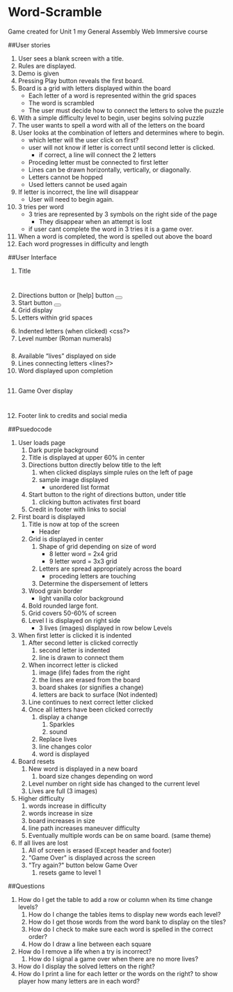 # Word-Scramble
Game created for Unit 1 my General Assembly Web Immersive course

##User stories
1. User sees a blank screen with a title.
2. Rules are displayed.
3. Demo is given
4. Pressing Play button reveals the first board. 
5. Board is a grid with letters displayed within the board
    * Each letter of a word is represented within the grid spaces
    * The word is scrambled
    * The user must decide how to connect the letters to solve the puzzle
6. With a simple difficulty level to begin, user begins solving puzzle
7. The user wants to spell a word with all of the letters on the board
8. User looks at the combination of letters and determines where to begin.
    * which letter will the user click on first?
    * user will not know if letter is correct until second letter is clicked.
        * if correct, a line will connect the 2 letters
    * Proceding letter must be connected to first letter
    * Lines can be drawn horizontally, vertically, or diagonally. 
    * Letters cannot be hopped
    * Used letters cannot be used again
9. If letter is incorrect, the line will disappear
    * User will need to begin again. 
10. 3 tries per word
    * 3 tries are represented by 3 symbols on the right side of the page
        * They disappear when an attempt is lost
    * if user cant complete the word in 3 tries it is a game over.
11. When a word is completed, the word is spelled out above the board
12. Each word progresses in difficulty and length

##User Interface
1. Title <h1>
2. Directions button or [help] button <button> <alert>
3. Start button <button>
4. Grid display  <grid>
5. Letters within grid spaces <p>
6. Indented letters (when clicked) <css?>
7. Level number (Roman numerals) <h3>
8. Available “lives” displayed on side <img>
9. Lines connecting letters <lines?>
10. Word displayed upon completion <h2>
11. Game Over display <h1>
12. Footer link to credits and social media <footer> <a>

##Psuedocode
1. User loads page
    1. Dark purple background
    2. Title is displayed at upper 60% in center 
    3. Directions button directly below title to the left
        1. when clicked displays simple rules on the left of page 
        2. sample image displayed
            * unordered list format
    4. Start button to the right of directions button, under title
        1. clicking button activates first board
    5. Credit in footer with links to social
2. First board is displayed
    1. Title is now at top of the screen
        * Header
    2. Grid is displayed in center
        1. Shape of grid depending on size of word
            * 8 letter word = 2x4 grid
            * 9 letter word = 3x3 grid
        2. Letters are spread appropriately across the board
            * proceding letters are touching
        3. Determine the dispersement of letters
    3. Wood grain border
        * light vanilla color background
    4. Bold rounded large font. 
    5. Grid covers 50-60% of screen
    6. Level I is displayed on right side
        * 3 lives (images) displayed in row below Levels
3. When first letter is clicked it is indented
    1. After second letter is clicked correctly
        1. second letter is indented
        2. line is drawn to connect them
    2. When incorrect letter is clicked
        1. image (life) fades from the right 
        2. the lines are erased from the board
        3. board shakes (or signifies a change)
        4. letters are back to surface (Not indented)
    3. Line continues to next correct letter clicked
    4. Once all letters have been clicked correctly
        1. display a change
            1. Sparkles
            2. sound
        2. Replace lives
        3. line changes color
        4. word is displayed
4. Board resets
    1. New word is displayed in a new board
        1. board size changes depending on word
    2. Level number on right side has changed to the current level
    3. Lives are full (3 images)
5. Higher difficulty
    1. words increase in difficulty 
    2. words increase in size
    3. board increases in size
    4. line path increases maneuver difficulty
    5. Eventually multiple words can be on same board. (same theme)
6. If all lives are lost
    1. All of screen is erased (Except header and footer)
    2. "Game Over" is displayed across the screen 
    3. "Try again?" button below Game Over 
        1. resets game to level 1

##Questions
1. How do I get the table to add a row or column when its time change levels?
    1. How do I change the tables items to display new words each level?
    2. How do I get those words from the word bank to display on the tiles?
    3. How do I check to make sure each word is spelled in the correct order?
    4. How do I draw a line between each square
2. How do I remove a life when a try is incorrect?
    1. How do I signal a game over when there are no more lives?
3. How do I display the solved letters on the right?
4. How do I print a line for each letter or the words on the right? to show player how many letters are in each word?